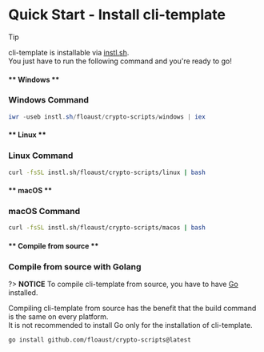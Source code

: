# Quick Start - Install cli-template

> [!TIP]
> cli-template is installable via [instl.sh](https://instl.sh).\
> You just have to run the following command and you're ready to go!

<!-- tabs:start -->

#### ** Windows **

### Windows Command

```powershell
iwr -useb instl.sh/floaust/crypto-scripts/windows | iex
```

#### ** Linux **

### Linux Command

```bash
curl -fsSL instl.sh/floaust/crypto-scripts/linux | bash
```

#### ** macOS **

### macOS Command

```bash
curl -fsSL instl.sh/floaust/crypto-scripts/macos | bash
```

#### ** Compile from source **

### Compile from source with Golang

?> **NOTICE**
To compile cli-template from source, you have to have [Go](https://golang.org/) installed.

Compiling cli-template from source has the benefit that the build command is the same on every platform.\
It is not recommended to install Go only for the installation of cli-template.

```command
go install github.com/floaust/crypto-scripts@latest
```

<!-- tabs:end -->
